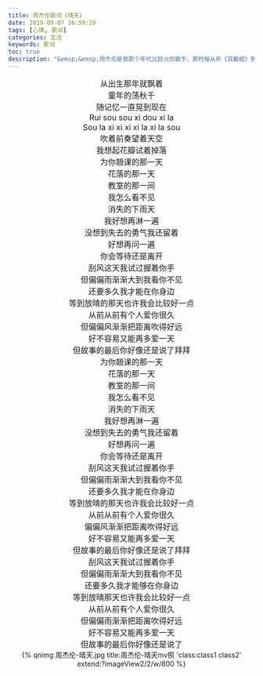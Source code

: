 ```yaml
---
title: 周杰伦歌词《晴天》
date: 2019-09-07 16:59:29
tags: [心情, 歌词]
categories: 生活
keywords: 歌词
toc: true
description: "&emsp;&emsp;周杰伦是我那个年代比较火的歌手，那时候从听《双截棍》到《青花瓷》，从《稻香》到《发如雪》、《菊花台》，我都是从磁带复读机、mp3、小灵通一路听过来的，大学毕业时听得懂的一首《晴天》之后，再也没有认真听过了。记得大学时因为一个女生在学吉他然后自己去自学吉他也是拿这首歌瞎弹瞎唱，现在早已经忘得差不多了，那时候就会了一首圣诞歌。"
---
```

<script type="text/javascript" src="/js/src/bai.js"></script>
<font style="font-size:1rem;text-align:center;">
<center>从出生那年就飘着</center>
<center>童年的荡秋千</center>
<center>随记忆一直晃到现在</center>
<center>Rui sou sou xi dou xi la</center>
<center>Sou la xi xi xi xi la xi la sou</center>
<center>吹着前奏望着天空</center>
<center>我想起花瓣试着掉落</center>
<center>为你翘课的那一天</center>
<center>花落的那一天</center>
<center>教室的那一间</center>
<center>我怎么看不见</center>
<center>消失的下雨天</center>
<center>我好想再淋一遍</center>
<center>没想到失去的勇气我还留着</center>
<center>好想再问一遍</center>
<center>你会等待还是离开</center>
<center>刮风这天我试过握着你手</center>
<center>但偏偏雨渐渐大到我看你不见</center>
<center>还要多久我才能在你身边</center>
<center>等到放晴的那天也许我会比较好一点</center>
<center>从前从前有个人爱你很久</center>
<center>但偏偏风渐渐把距离吹得好远</center>
<center>好不容易又能再多爱一天</center>
<center>但故事的最后你好像还是说了拜拜</center>
<center>为你翘课的那一天</center>
<center>花落的那一天</center>
<center>教室的那一间</center>
<center>我怎么看不见</center>
<center>消失的下雨天</center>
<center>我好想再淋一遍
<center>没想到失去的勇气我还留着</center>
<center>好想再问一遍</center>
<center>你会等待还是离开</center>
<center>刮风这天我试过握着你手</center>
<center>但偏偏雨渐渐大到我看你不见</center>
<center>还要多久我才能在你身边</center>
<center>等到放晴的那天也许我会比较好一点</center>
<center>从前从前有个人爱你很久</center>
<center>偏偏风渐渐把距离吹得好远</center>
<center>好不容易又能再多爱一天</center>
<center>但故事的最后你好像还是说了拜拜</center>
<center>刮风这天我试过握着你手</center>
<center>但偏偏雨渐渐大到我看你不见</center>
<center>还要多久我才能够在你身边</center>
<center>等到放晴那天也许我会比较好一点</center>
<center>从前从前有个人爱你很久</center>
<center>但偏偏雨渐渐把距离吹得好远</center>
<center>好不容易又能再多爱一天</center>
<center>但故事的最后你好像还是说了</center>
</font>
{% qnimg 周杰伦-晴天.jpg title:周杰伦-晴天mv照  'class:class1 class2' extend:?imageView2/2/w/800 %}